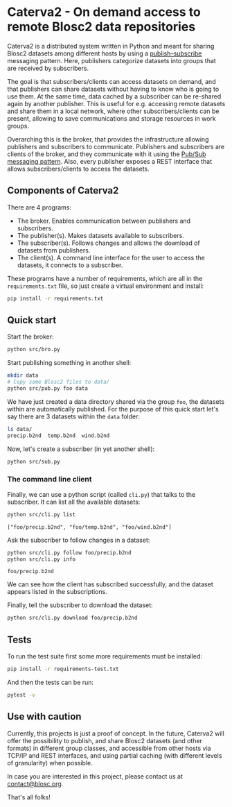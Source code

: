 # Caterva2 - On demand access to remote Blosc2 data repositories

Caterva2 is a distributed system written in Python and meant for sharing Blosc2 datasets among different hosts by using a [publish–subscribe](https://en.wikipedia.org/wiki/Publish–subscribe_pattern) messaging pattern.  Here, publishers categorize datasets into groups that are received by subscribers.

The goal is that subscribers/clients can access datasets on demand, and that publishers can share datasets without having to know who is going to use them.  At the same time, data cached by a subscriber can be re-shared again by another publisher. This is useful for e.g. accessing remote datasets and share them in a local network, where other subscribers/clients can be present, allowing to save communications and storage resources in work groups.

Overarching this is the broker, that provides the infrastructure allowing publishers and subscribers to communicate.  Publishers and subscribers are clients of the broker, and they communicate with it using the [Pub/Sub messaging pattern](https://en.wikipedia.org/wiki/Publish–subscribe_pattern).  Also, every publisher exposes a REST interface that allows subscribers/clients to access the datasets.

## Components of Caterva2

There are 4 programs:

- The broker. Enables communication between publishers and subscribers.
- The publisher(s). Makes datasets available to subscribers.
- The subscriber(s). Follows changes and allows the download of datasets from publishers.
- The client(s). A command line interface for the user to access the datasets, it connects
  to a subscriber.

These programs have a number of requirements, which are all in the `requirements.txt`
file, so just create a virtual environment and install:

```bash
pip install -r requirements.txt
```

## Quick start

Start the broker:

```bash
python src/bro.py
```

Start publishing something in another shell:

```bash
mkdir data
# Copy some Blosc2 files to data/
python src/pub.py foo data
```

We have just created a data directory shared via the group `foo`, the datasets within are
automatically published. For the purpose of this quick start let's say there are 3
datasets within the `data` folder:

```bash
ls data/
precip.b2nd  temp.b2nd  wind.b2nd
```

Now, let's create a subscriber (in yet another shell):

```bash
python src/sub.py
```

### The command line client

Finally, we can use a python script (called `cli.py`) that talks to the subscriber.
It can list all the available datasets:

```bash
python src/cli.py list
```

```
["foo/precip.b2nd", "foo/temp.b2nd", "foo/wind.b2nd"]
```

Ask the subscriber to follow changes in a dataset:

```bash
python src/cli.py follow foo/precip.b2nd
python src/cli.py info
```

```
foo/precip.b2nd
```

We can see how the client has subscribed successfully, and the dataset appears listed in
the subscriptions.

Finally, tell the subscriber to download the dataset:

```bash
python src/cli.py download foo/precip.b2nd
```

## Tests

To run the test suite first some more requirements must be installed:

```bash
pip install -r requirements-test.txt
```

And then the tests can be run:

```bash
pytest -v
```

## Use with caution

Currently, this projects is just a proof of concept.  In the future, Caterva2 will offer the possibility to publish, and share Blosc2 datasets (and other formats) in different group classes, and accessible from other hosts via TCP/IP and REST interfaces, and using partial caching (with different levels of granularity) when possible.

In case you are interested in this project, please contact us at contact@blosc.org.

That's all folks!
